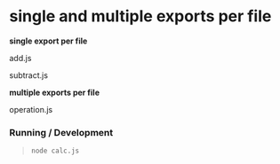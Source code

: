single and multiple exports per file
====================================

**single export per file**

add.js

subtract.js

**multiple exports per file**

operation.js

### Running / Development

> `node calc.js`

